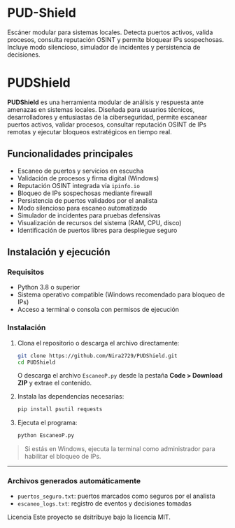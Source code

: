 # PUD-Shield
Escáner modular para sistemas locales. Detecta puertos activos, valida procesos, consulta reputación OSINT y permite bloquear IPs sospechosas. Incluye modo silencioso, simulador de incidentes y persistencia de decisiones.

# PUDShield

**PUDShield** es una herramienta modular de análisis y respuesta ante amenazas en sistemas locales. Diseñada para usuarios técnicos, desarrolladores y entusiastas de la ciberseguridad, permite escanear puertos activos, validar procesos, consultar reputación OSINT de IPs remotas y ejecutar bloqueos estratégicos en tiempo real.

## Funcionalidades principales

- Escaneo de puertos y servicios en escucha
- Validación de procesos y firma digital (Windows)
- Reputación OSINT integrada vía `ipinfo.io`
- Bloqueo de IPs sospechosas mediante firewall
- Persistencia de puertos validados por el analista
- Modo silencioso para escaneo automatizado
- Simulador de incidentes para pruebas defensivas
- Visualización de recursos del sistema (RAM, CPU, disco)
- Identificación de puertos libres para despliegue seguro

## Instalación y ejecución

### Requisitos

- Python 3.8 o superior  
- Sistema operativo compatible (Windows recomendado para bloqueo de IPs)  
- Acceso a terminal o consola con permisos de ejecución

### Instalación

1. Clona el repositorio o descarga el archivo directamente:
   ```bash
   git clone https://github.com/Nira2729/PUDShield.git
   cd PUDShield
   ```

   O descarga el archivo `EscaneoP.py` desde la pestaña **Code > Download ZIP** y extrae el contenido.

2. Instala las dependencias necesarias:
   ```bash
   pip install psutil requests
   ```

3. Ejecuta el programa:
   ```bash
   python EscaneoP.py
   ```

> Si estás en Windows, ejecuta la terminal como administrador para habilitar el bloqueo de IPs.

---

### Archivos generados automáticamente

- `puertos_seguro.txt`: puertos marcados como seguros por el analista  
- `escaneo_logs.txt`: registro de eventos y decisiones tomadas

Licencia
Este proyecto se dsitribuye bajo la licencia MIT.
